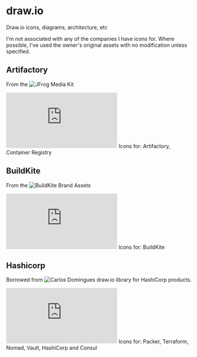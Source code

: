 # draw.io
Draw.io icons, diagrams, architecture, etc

I'm not associated with any of the companies I have icons for. Where possible, I've used the owner's original assets with no modification unless specified.

## Artifactory
From the ![JFrog Media Kit](https://drive.google.com/drive/u/0/folders/0BzoO8TZXdZIEdTdCaVc2eXNpcWM)

![Artifactory](https://raw.githubusercontent.com//ChrisHirsch/draw.io/Artifactory_Library.xml)
Icons for: Artifactory, Container Registry

## BuildKite
From the ![BuildKite Brand Assets](https://buildkite.com/brand-assets)

![BuildKite](https://raw.githubusercontent.com//ChrisHirsch/draw.io/BuildKite_Library.xml)
Icons for: BuildKite

## Hashicorp
Borrowed from ![Carlos Domingues](https://github.com/CarlosDomingues/hashicorp-draw.io) draw.io library for HashiCorp products. 

![HashiCorp](https://raw.githubusercontent.com/ChrisHirsch/draw.io/HashiCorp_Library.xml)
Icons for: Packer, Terraform, Nomad, Vault, HashiCorp and Consul
